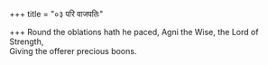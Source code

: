 +++
title = "०३ परि वाजपतिः"

+++
Round the oblations hath he paced, Agni the Wise, the Lord of Strength,  
     Giving the offerer precious boons.